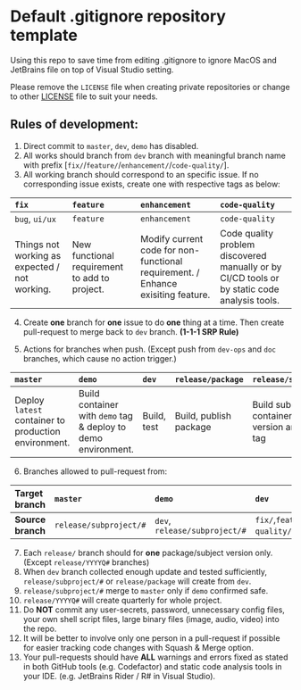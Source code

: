# Default .gitignore repository template
Using this repo to save time from editing .gitignore to ignore MacOS and JetBrains file on top of Visual Studio setting.

Please remove the `LICENSE` file when creating private repositories or change to other [LICENSE](https://choosealicense.com/) file to suit your needs.

## Rules of development:
1. Direct commit to `master`, `dev`, `demo` has disabled.
2. All works should branch from `dev` branch with meaningful branch name with prefix [`fix/`/`feature/`/`enhancement/`/`code-quality/`].
3. All working branch should correspond to an specific issue. If no corresponding issue exists, create one with respective tags as below:

| `fix` | `feature` | `enhancement` | `code-quality` |
| :- | :- | :- | :- |
| `bug`, `ui/ux` | `feature` | `enhancement` | `code-quality` | 
| Things not working as expected / not working. | New functional requirement to add to project. | Modify current code for non-functional requirement. / Enhance exisiting feature. | Code quality problem discovered manually or by CI/CD tools or by static code analysis tools. |   

4. Create **one** branch for **one** issue to do **one** thing at a time. Then create pull-request to merge back to `dev` branch. **(1-1-1 SRP Rule)**

5. Actions for branches when push. (Except push from `dev-ops` and `doc` branches, which cause no action trigger.)

| `master` | `demo` | `dev` | `release/package` | `release/subproject` | `release/YYYYQ#` |
| :- | :- | :- | :- | :- | :- |
| Deploy `latest` container to production environment. | Build container with `demo` tag & deploy to demo environment. | Build, test | Build, publish package | Build subproject container with version and `latest` tag | No action |

6. Branches allowed to pull-request from:

| **Target branch** | `master` | `demo` | `dev` | `release/subproject/#`, `release/package` |
| :- | :- | :- | :- | :- |
| **Source branch** | `release/subproject/#` | `dev`, `release/subproject/#` | `fix/`,`feature/`,`enhancement/`,`code-quality/`,`doc/`,`dev-ops` | `dev`

7. Each `release/` branch should for **one** package/subject version only. (Except `release/YYYYQ#` branches)
8. When `dev` branch collected enough update and tested sufficiently, `release/subproject/#` or `release/package` will create from `dev`.
9. `release/subproject/#` merge to `master` only if `demo` confirmed safe.
10. `release/YYYYQ#` will create quarterly for whole project.
11. Do **NOT** commit any user-secrets, password, unnecessary config files, your own shell script files, large binary files (image, audio, video) into the repo.
12. It will be better to involve only one person in a pull-request if possible for easier tracking code changes with Squash & Merge option.
13. Your pull-requests should have **ALL** warnings and errors fixed as stated in both GitHub tools (e.g. Codefactor) and static code analysis tools in your IDE. (e.g. JetBrains Rider / R# in Visual Studio).
